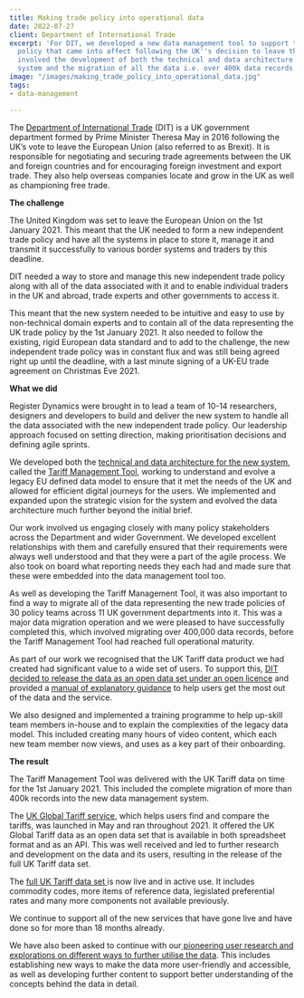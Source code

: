 ```yaml
---
title: Making trade policy into operational data
date: 2022-07-27
client: Department of International Trade
excerpt: 'For DIT, we developed a new data management tool to support the new UK trade
  policy that came into affect following the UK''s decision to leave the EU. This
  involved the development of both the technical and data architecture of the new
  system and the migration of all the data i.e. over 400k data records. '
image: "/images/making_trade_policy_into_operational_data.jpg"
tags:
- data-management

---
```

The [Department of International Trade](https://www.gov.uk/government/organisations/department-for-international-trade) (DIT) is a UK government department formed by Prime Minister Theresa May in 2016 following the UK’s vote to leave the European Union (also referred to as Brexit). It is responsible for negotiating and securing trade agreements between the UK and foreign countries and for encouraging foreign investment and export trade. They also help overseas companies locate and grow in the UK as well as championing free trade.

**The challenge**

The United Kingdom was set to leave the European Union on the 1st January 2021. This meant that the UK needed to form a new independent trade policy and have all the systems in place to store it, manage it and transmit it successfully to various border systems and traders by this deadline.

DIT needed a way to store and manage this new independent trade policy along with all of the data associated with it and to enable individual traders in the UK and abroad, trade experts and other governments to access it.

This meant that the new system needed to be intuitive and easy to use by non-technical domain experts and to contain all of the data representing the UK trade policy by the 1st January 2021. It also needed to follow the existing, rigid European data standard and to add to the challenge, the new independent trade policy was in constant flux and was still being agreed right up until the deadline, with a last minute signing of a UK-EU trade agreement on Christmas Eve 2021.

**What we did**

Register Dynamics were brought in to lead a team of 10-14 researchers, designers and developers to build and deliver the new system to handle all the data associated with the new independent trade policy. Our leadership approach focused on setting direction, making prioritisation decisions and defining agile sprints.

We developed both the [technical and data architecture for the new system](https://digitaltrade.blog.gov.uk/2021/06/08/how-dit-developers-keep-uk-businesses-up-to-date-with-tariff-changes/), called the [Tariff Management Tool](https://github.com/uktrade/tamato), working to understand and evolve a legacy EU defined data model to ensure that it met the needs of the UK and allowed for efficient digital journeys for the users. We implemented and expanded upon the strategic vision for the system and evolved the data architecture much further beyond the initial brief.

Our work involved us engaging closely with many policy stakeholders across the Department and wider Government. We developed excellent relationships with them and carefully ensured that their requirements were always well understood and that they were a part of the agile process. We also took on board what reporting needs they each had and made sure that these were embedded into the data management tool too.

As well as developing the Tariff Management Tool, it was also important to find a way to migrate all of the data representing the new trade policies of 30 policy teams across 11 UK government departments into it. This was a major data migration operation and we were pleased to have successfully completed this, which involved migrating over 400,000 data records, before the Tariff Management Tool had reached full operational maturity.

As part of our work we recognised that the UK Tariff data product we had created had significant value to a wide set of users. To support this, [DIT decided to release the data as an open data set under an open licence](https://dataingovernment.blog.gov.uk/2020/08/18/how-dit-have-built-a-service-as-an-open-data-set/) and provided a [manual of explanatory guidance](https://uktrade.github.io/tariff-data-manual/) to help users get the most out of the data and the service.

We also designed and implemented a training programme to help up-skill team members in-house and to explain the complexities of the legacy data model. This included creating many hours of video content, which each new team member now views, and uses as a key part of their onboarding.

**The result**

The Tariff Management Tool was delivered with the UK Tariff data on time for the 1st January 2021. This included the complete migration of more than 400k records into the new data management system.

The [UK Global Tariff service](https://digitaltrade.blog.gov.uk/2020/12/18/preparing-the-uk-tariff/), which helps users find and compare the tariffs, was launched in May and ran throughout 2021. It offered the UK Global Tariff data as an open data set that is available in both spreadsheet format and as an API. This was well received and led to further research and development on the data and its users, resulting in the release of the full UK Tariff data set.

The [full UK Tariff data set ](https://data.gov.uk/dataset/3bee9a8a-e69c-400e-add5-3345a87a8e25/tariffs-to-trade-with-the-uk-from-1-january-2021)is now live and in active use. It includes commodity codes, more items of reference data, legislated preferential rates and many more components not available previously.

We continue to support all of the new services that have gone live and have done so for more than 18 months already.

We have also been asked to continue with our[ pioneering user research and explorations on different ways to further utilise the data](https://www.computer.org/csdl/magazine/so/2022/01/09576893/1xNJfq0SwG4). This includes establishing new ways to make the data more user-friendly and accessible, as well as developing further content to support better understanding of the concepts behind the data in detail.
